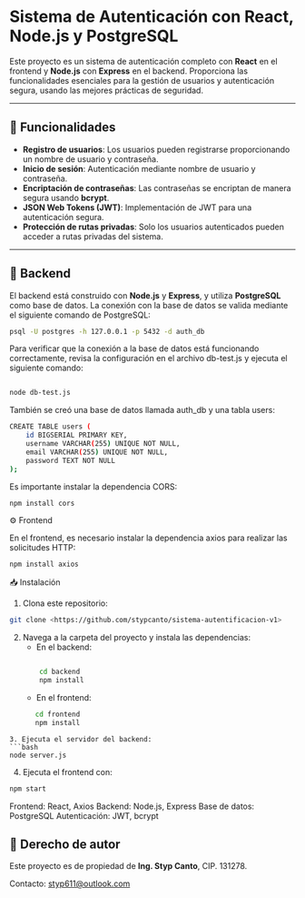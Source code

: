# Sistema de Autenticación con React, Node.js y PostgreSQL

Este proyecto es un sistema de autenticación completo con **React** en el frontend y **Node.js** con **Express** en el backend. Proporciona las funcionalidades esenciales para la gestión de usuarios y autenticación segura, usando las mejores prácticas de seguridad.

---

## 🚀 Funcionalidades

- **Registro de usuarios**: Los usuarios pueden registrarse proporcionando un nombre de usuario y contraseña.
- **Inicio de sesión**: Autenticación mediante nombre de usuario y contraseña.
- **Encriptación de contraseñas**: Las contraseñas se encriptan de manera segura usando **bcrypt**.
- **JSON Web Tokens (JWT)**: Implementación de JWT para una autenticación segura.
- **Protección de rutas privadas**: Solo los usuarios autenticados pueden acceder a rutas privadas del sistema.

---

## 🔧 Backend

El backend está construido con **Node.js** y **Express**, y utiliza **PostgreSQL** como base de datos. La conexión con la base de datos se valida mediante el siguiente comando de PostgreSQL:

```bash
psql -U postgres -h 127.0.0.1 -p 5432 -d auth_db

```
Para verificar que la conexión a la base de datos está funcionando correctamente, revisa la configuración en el archivo db-test.js y ejecuta el siguiente comando:

```bash

node db-test.js

```
También se creó una base de datos llamada auth_db y una tabla users:

```bash
CREATE TABLE users (
    id BIGSERIAL PRIMARY KEY,
    username VARCHAR(255) UNIQUE NOT NULL,
    email VARCHAR(255) UNIQUE NOT NULL,
    password TEXT NOT NULL
);

```
Es importante instalar la dependencia CORS:

```bash
npm install cors

```
⚙️ Frontend

En el frontend, es necesario instalar la dependencia axios para realizar las solicitudes HTTP:

```bash
npm install axios

```
📥 Instalación

1. Clona este repositorio:

```bash
git clone <https://github.com/stypcanto/sistema-autentificacion-v1>

```
2. Navega a la carpeta del proyecto y instala las dependencias:
    - En el backend:
    ```bash

        cd backend
        npm install
    ```
    - En el frontend:
     ```bash
        cd frontend
        npm install
 
  ```
 3. Ejecuta el servidor del backend:
  ```bash
  node server.js
  ```
 4. Ejecuta el frontend con:
   ```bash
   npm start

  ```
Frontend: React, Axios
Backend: Node.js, Express
Base de datos: PostgreSQL
Autenticación: JWT, bcrypt

## 📜 Derecho de autor

Este proyecto es de propiedad de **Ing. Styp Canto**, CIP. 131278.

Contacto: [styp611@outlook.com](mailto:styp611@outlook.com)
